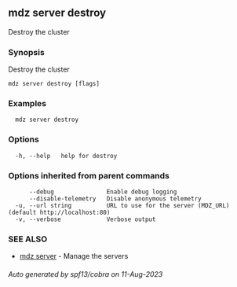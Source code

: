 ## mdz server destroy

Destroy the cluster

### Synopsis

Destroy the cluster

```
mdz server destroy [flags]
```

### Examples

```
  mdz server destroy
```

### Options

```
  -h, --help   help for destroy
```

### Options inherited from parent commands

```
      --debug               Enable debug logging
      --disable-telemetry   Disable anonymous telemetry
  -u, --url string          URL to use for the server (MDZ_URL) (default http://localhost:80)
  -v, --verbose             Verbose output
```

### SEE ALSO

* [mdz server](mdz_server.md)	 - Manage the servers

###### Auto generated by spf13/cobra on 11-Aug-2023
